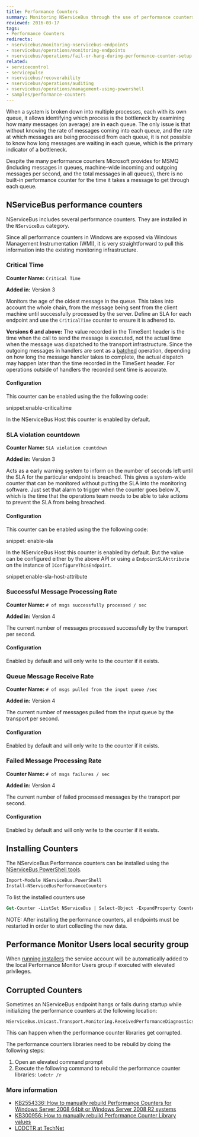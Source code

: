 ```yaml
---
title: Performance Counters
summary: Monitoring NServiceBus through the use of performance counters.
reviewed: 2016-03-17
tags:
- Performance Counters
redirects:
- nservicebus/monitoring-nservicebus-endpoints
- nservicebus/operations/monitoring-endpoints
- nservicebus/operations/fail-or-hang-during-performance-counter-setup
related:
- servicecontrol
- servicepulse
- nservicebus/recoverability
- nservicebus/operations/auditing
- nservicebus/operations/management-using-powershell
- samples/performance-counters
---
```


When a system is broken down into multiple processes, each with its own queue, it allows identifying which process is the bottleneck by examining how many messages (on average) are in each queue. The only issue is that without knowing the rate of messages coming into each queue, and the rate at which messages are being processed from each queue, it is not possible to know how long messages are waiting in each queue, which is the primary indicator of a bottleneck.

Despite the many performance counters Microsoft provides for MSMQ (including messages in queues, machine-wide incoming and outgoing messages per second, and the total messages in all queues), there is no built-in performance counter for the time it takes a message to get through each queue.


## NServiceBus performance counters

NServiceBus includes several performance counters. They are installed in the `NServiceBus` category.

Since all performance counters in Windows are exposed via Windows Management Instrumentation (WMI), it is very straightforward to pull this information into the existing monitoring infrastructure.


### Critical Time

**Counter Name:** `Critical Time`

**Added in:** Version 3

Monitors the age of the oldest message in the queue. This takes into account the whole chain, from the message being sent from the client machine until successfully processed by the server. Define an SLA for each endpoint and use the `CriticalTime` counter to ensure it is adhered to.

**Versions 6 and above:** The value recorded in the TimeSent header is the time when the call to send the message is executed, not the actual time when the message was dispatched to the transport infrastructure. Since the outgoing messages in handlers are sent as a [batched](/nservicebus/messaging/batched-dispatch.md) operation, depending on how long the message handler takes to complete, the actual dispatch may happen later than the time recorded in the TimeSent header. For operations outside of handlers the recorded sent time is accurate.

#### Configuration

This counter can be enabled using the the following code:

snippet:enable-criticaltime

In the NServiceBus Host this counter is enabled by default.


### SLA violation countdown

**Counter Name:** `SLA violation countdown`

**Added in:** Version 3

Acts as a early warning system to inform on the number of seconds left until the SLA for the particular endpoint is breached. This gives a system-wide counter that can be monitored without putting the SLA into the monitoring software. Just set that alarm to trigger when the counter goes below X, which is the time that the operations team needs to be able to take actions to prevent the SLA from being breached.


#### Configuration

This counter can be enabled using the the following code:

snippet: enable-sla

In the NServiceBus Host this counter is enabled by default. But the value can be configured either by the above API or using a `EndpointSLAAttribute` on the instance of `IConfigureThisEndpoint`.

snippet:enable-sla-host-attribute


### Successful Message Processing Rate

**Counter Name:** `# of msgs successfully processed / sec`

**Added in:** Version 4

The current number of messages processed successfully by the transport per second.

#### Configuration

Enabled by default and will only write to the counter if it exists.


### Queue Message Receive Rate

**Counter Name:** `# of msgs pulled from the input queue /sec`

**Added in:** Version 4

The current number of messages pulled from the input queue by the transport per second.


#### Configuration

Enabled by default and will only write to the counter if it exists.


### Failed Message Processing Rate

**Counter Name:** `# of msgs failures / sec`

**Added in:** Version 4

The current number of failed processed messages by the transport per second.


#### Configuration

Enabled by default and will only write to the counter if it exists.


## Installing Counters

The NServiceBus Performance counters can be installed using the [NServiceBus PowerShell tools](management-using-powershell.md).

```ps
Import-Module NServiceBus.PowerShell
Install-NServiceBusPerformanceCounters
```

To list the installed counters use

```ps
Get-Counter -ListSet NServiceBus | Select-Object -ExpandProperty Counter
```

NOTE: After installing the performance counters, all endpoints must be restarted in order to start collecting the new data.

## Performance Monitor Users local security group

When [running installers](installers.md) the service account will be automatically added to the local Performance Monitor Users group if executed with elevated privileges.

## Corrupted Counters

Sometimes an NServiceBus endpoint hangs or fails during startup while initializing the performance counters at the following location:

```no-highlight
NServiceBus.Unicast.Transport.Monitoring.ReceivedPerformanceDiagnostics.SetupCounter
```

This can happen when the performance counter libraries get corrupted.

The performance counters libraries need to be rebuild by doing the following steps:

 1. Open an elevated command prompt
 1. Execute the following command to rebuild the performance counter libraries: `lodctr /r`


### More information

 * [KB2554336: How to manually rebuild Performance Counters for Windows Server 2008 64bit or Windows Server 2008 R2 systems](https://support.microsoft.com/kb/2554336)
 * [KB300956: How to manually rebuild Performance Counter Library values](https://support.microsoft.com/kb/300956)
 * [LODCTR at TechNet](https://technet.microsoft.com/en-us/library/bb490926.aspx)